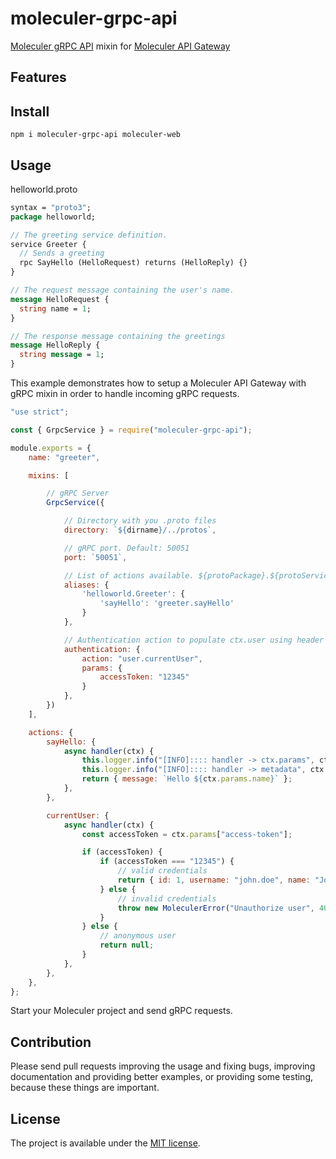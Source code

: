 # moleculer-grpc-api

[Moleculer gRPC API](https://grpc.io/) mixin for
[Moleculer API Gateway](https://github.com/moleculerjs/moleculer-web)

## Features

## Install

```script
npm i moleculer-grpc-api moleculer-web
```

## Usage

helloworld.proto

```proto
syntax = "proto3";
package helloworld;

// The greeting service definition.
service Greeter {
  // Sends a greeting
  rpc SayHello (HelloRequest) returns (HelloReply) {}
}

// The request message containing the user's name.
message HelloRequest {
  string name = 1;
}

// The response message containing the greetings
message HelloReply {
  string message = 1;
}
```

This example demonstrates how to setup a Moleculer API Gateway with gRPC mixin in order to handle
incoming gRPC requests.

```js
"use strict";

const { GrpcService } = require("moleculer-grpc-api");

module.exports = {
    name: "greeter",

    mixins: [

        // gRPC Server
        GrpcService({

            // Directory with you .proto files
            directory: `${dirname}/../protos`,

            // gRPC port. Default: 50051
            port: `50051`,

            // List of actions available. ${protoPackage}.${protoService}/${serviceName}: ${moleculerService}.${moculerAction}
            aliases: {
                'helloworld.Greeter': {
                    'sayHello': 'greeter.sayHello'
                }
            },

            // Authentication action to populate ctx.user using header
            authentication: {
                action: "user.currentUser",
                params: {
                    accessToken: "12345"
                }
            },
        })
    ],

    actions: {
        sayHello: {
            async handler(ctx) {
                this.logger.info("[INFO]:::: handler -> ctx.params", ctx.params);
                this.logger.info("[INFO]:::: handler -> metadata", ctx.meta.user);
                return { message: `Hello ${ctx.params.name}` };
            },
        },

        currentUser: {
            async handler(ctx) {
                const accessToken = ctx.params["access-token"];

                if (accessToken) {
                    if (accessToken === "12345") {
                        // valid credentials
                        return { id: 1, username: "john.doe", name: "John Doe" };
                    } else {
                        // invalid credentials
                        throw new MoleculerError("Unauthorize user", 401, null, { accessToken });
                    }
                } else {
                    // anonymous user
                    return null;
                }
            },
        },
    },
};

```

Start your Moleculer project and send gRPC requests.

## Contribution

Please send pull requests improving the usage and fixing bugs, improving documentation and providing
better examples, or providing some testing, because these things are important.

## License

The project is available under the [MIT license](https://tldrlegal.com/license/mit-license).
